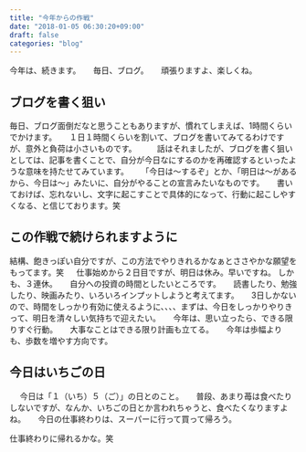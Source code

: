 ```yaml
---
title: "今年からの作戦"
date: "2018-01-05 06:30:20+09:00"
draft: false
categories: "blog"
---
```

今年は、続きます。
　
毎日、ブログ。
　
頑張りますよ、楽しくね。
　
<h2>ブログを書く狙い</h2>

毎日、ブログ面倒だなと思うこともありますが、慣れてしまえば、1時間くらいでかけます。
　
１日１時間くらいを割いて、ブログを書いてみてるわけですが、意外と負荷は小さいものです。
　　
話はそれましたが、ブログを書く狙いとしては、記事を書くことで、自分が今日なにするのかを再確認するといったような意味を持たせてみています。
　
「今日は〜するぞ」とか、「明日は〜があるから、今日は〜」みたいに、自分がやることの宣言みたいなものです。
　
書いておけば、忘れないし、文字に起こすことで具体的になって、行動に起こしやすくなる、と信じております。笑
　
<h2>この作戦で続けられますように</h2>

結構、飽きっぽい自分ですが、この方法でやりきれるかなぁとささやかな願望をもってます。笑
　
仕事始めから２日目ですが、明日は休み。早いですね。
しかも、３連休。
　
自分への投資の時間としたいところです。
　
読書したり、勉強したり、映画みたり、いろいろインプットしようと考えてます。
　
3日しかないので、時間をしっかり有効に使えるように、、、、まずは、今日をしっかりやりきって、明日を清々しい気持ちで迎えたい。
　
今年は、思い立ったら、できる限りすぐ行動。
　
大事なことはできる限り計画も立てる。 
　
今年は歩幅よりも、歩数を増やす方向です。
　
<h2>今日はいちごの日</h2>
　
今日は「１（いち）５（ご）」の日とのこと。
　
普段、あまり苺は食べたりしないですが、なんか、いちごの日とか言われちゃうと、食べたくなりますよね。
　
今日の仕事終わりは、スーパーに行って買って帰ろう。
 
仕事終わりに帰れるかな。笑
